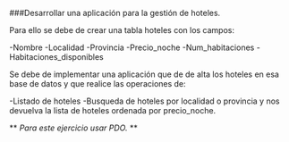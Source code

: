 ###Desarrollar una aplicación para la gestión de hoteles.

Para ello se debe de crear una tabla hoteles con los campos:

-Nombre
-Localidad
-Provincia
-Precio_noche
-Num_habitaciones
-Habitaciones_disponibles

Se debe de implementar una aplicación que de de alta los hoteles en esa base de datos y que realice las operaciones de:

-Listado de hoteles
-Busqueda de hoteles por localidad o provincia y nos devuelva la lista de hoteles ordenada por precio_noche.

** _Para este ejercicio usar PDO._ **
